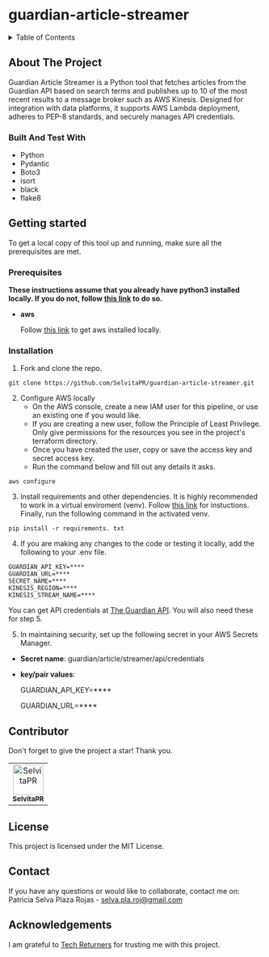 # guardian-article-streamer

<details>
<summary>Table of Contents</summary>

1. [About The Project](#about-the-project) 
    - [Built With](#built-with)
2. [Getting Started](#getting-started)  
    - [Prerequisites](#prerequisites)
    - [Installation](#installation)
3. [Contributor](#contributor)
4. [License](#license)
5. [Contact](#contact)
6. [Acknowledgements](#acknowledgements)

</details>

## About The Project

Guardian Article Streamer is a Python tool that fetches articles from the Guardian API based on search terms and publishes up to 10 of the most recent results to a message broker such as AWS Kinesis. Designed for integration with data platforms, it supports AWS Lambda deployment, adheres to PEP-8 standards, and securely manages API credentials.

### Built And Test With
- Python
- Pydantic
- Boto3
- isort
- black
- flake8

## Getting started

To get a local copy of this tool up and running, make sure all the prerequisites are met.

### Prerequisites

**These instructions assume that you already have python3 installed locally. If you do not, follow [this link](https://www.python.org/downloads/) to do so.**

- **aws**

    Follow [this link](https://docs.aws.amazon.com/cli/latest/userguide/getting-started-install.html) to get aws installed locally.

### Installation
1. Fork and clone the repo.
```
git clone https://github.com/SelvitaPR/guardian-article-streamer.git
```

2. Configure AWS locally
   - On the AWS console, create a new IAM user for this pipeline, or use an existing one if you would like.
   - If you are creating a new user, follow the Principle of Least Privilege. Only give permissions for the resources you see in the project's terraform directory.
   - Once you have created the user, copy or save the access key and secret access key.
   - Run the command below and fill out any details it asks.
  ```
  aws configure
  ```

3. Install requirements and other dependencies. It is highly recommended to work in a virtual enviroment (venv). Follow [this link](https://docs.python.org/3/library/venv.html) for instuctions. Finally, run the following command in the activated venv.
```
pip install -r requirements. txt
```
4. If you are making any changes to the code or testing it locally, add the following to your .env file.
```
GUARDIAN_API_KEY=**** 
GUARDIAN_URL=**** 
SECRET_NAME=****
KINESIS_REGION=****
KINESIS_STREAM_NAME=****
```
You can get API credentials at [The Guardian API](https://open-platform.theguardian.com/access/). You will also need these for step 5.

5. In maintaining security, set up the following secret in your AWS Secrets Manager.
  - **Secret name**: guardian/article/streamer/api/credentials
  - **key/pair values**:

      GUARDIAN_API_KEY=**** 

      GUARDIAN_URL=**** 

## Contributor

Don't forget to give the project a star! Thank you.

<table border="0" cellspacing="0" cellpadding="0">
  <tr>
    <td align="center">
      <a href="https://github.com/SelvitaPR">
        <img src="https://avatars.githubusercontent.com/SelvitaPR" width="60" height="60" alt="SelvitaPR"/>
        <br />
        <sub><b>SelvitaPR</b></sub>
      </a>
    </td>
  </tr>
</table>

## License

This project is licensed under the MIT License.

## Contact

If you have any questions or would like to collaborate, contact me on:
Patricia Selva Plaza Rojas - [selva.pla.roj@gmail.com](mailto:selva.pla.roj@gmail.com)

## Acknowledgements 

I am grateful to [Tech Returners](https://www.techreturners.com/) for trusting me with this project.

